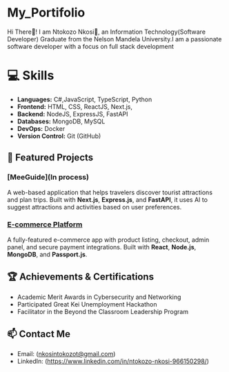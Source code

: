 # My_Portifolio
Hi There👋!
 I am Ntokozo Nkosi🤗, an Information Technology(Software Developer) Graduate from the Nelson Mandela University.I am a passionate software developer with a focus on full stack development

 # 💻 Skills
 - **Languages:** C#,JavaScript, TypeScript, Python
 - **Frontend:** HTML, CSS, ReactJS, Next.js,
 - **Backend:** NodeJS, ExpressJS, FastAPI
 - **Databases:** MongoDB, MySQL
 - **DevOps:** Docker
 - **Version Control:** Git (GitHub)
 
 ## 🚀 Featured Projects
### [MeeGuide](In process)
A web-based application that helps travelers discover tourist attractions and plan trips. Built with **Next.js**, **Express.js**, and **FastAPI**, it uses AI to suggest attractions and activities based on user preferences.

### [E-commerce Platform]()
A fully-featured e-commerce app with product listing, checkout, admin panel, and secure payment integrations. Built with **React**, **Node.js**, **MongoDB**, and **Passport.js**.


## 🏆 Achievements & Certifications
- Academic Merit Awards in Cybersecurity and Networking
- Participated Great Kei Unemployment
Hackathon
- Facilitator in the Beyond the Classroom Leadership Program

## 📫 Contact Me
- Email: (nkosintokozot@gmail.com)
- LinkedIn: (https://www.linkedin.com/in/ntokozo-nkosi-966150298/)










